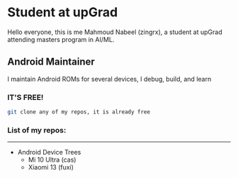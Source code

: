 # Student at upGrad

Hello everyone, this is me Mahmoud Nabeel (zingrx), a student at upGrad attending masters program in AI/ML.

## Android Maintainer

I maintain Android ROMs for several devices, I debug, build, and learn

### IT'S FREE!

```bash
git clone any of my repos, it is already free
```

### List of my repos:
* * *
- Android Device Trees
  - Mi 10 Ultra (cas)
  - Xiaomi 13 (fuxi)
